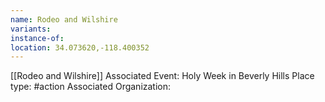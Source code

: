 ```yaml
---
name: Rodeo and Wilshire
variants: 
instance-of: 
location: 34.073620,-118.400352
---
```

[[Rodeo and Wilshire]]
Associated Event: Holy Week in Beverly Hills
Place type: #action
Associated Organization: 

